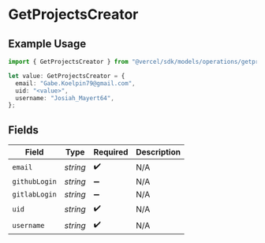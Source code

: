# GetProjectsCreator

## Example Usage

```typescript
import { GetProjectsCreator } from "@vercel/sdk/models/operations/getprojects.js";

let value: GetProjectsCreator = {
  email: "Gabe.Koelpin79@gmail.com",
  uid: "<value>",
  username: "Josiah_Mayert64",
};
```

## Fields

| Field              | Type               | Required           | Description        |
| ------------------ | ------------------ | ------------------ | ------------------ |
| `email`            | *string*           | :heavy_check_mark: | N/A                |
| `githubLogin`      | *string*           | :heavy_minus_sign: | N/A                |
| `gitlabLogin`      | *string*           | :heavy_minus_sign: | N/A                |
| `uid`              | *string*           | :heavy_check_mark: | N/A                |
| `username`         | *string*           | :heavy_check_mark: | N/A                |